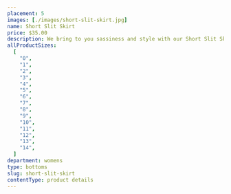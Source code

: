 ```yaml
---
placement: 5
images: [./images/short-slit-skirt.jpg]
name: Short Slit Skirt
price: $35.00
description: We bring to you sassiness and style with our Short Slit Skirt. The garment features a flattering silhouette that accentuates curves and adds playfulness to your outfit, combined with an elastic waistband that ensures a a secure and comfortable fit, allowing you to move freely and confidently.
allProductSizes:
  [
    "0",
    "1",
    "2",
    "3",
    "4",
    "5",
    "6",
    "7",
    "8",
    "9",
    "10",
    "11",
    "12",
    "13",
    "14",
  ]
department: womens
type: bottoms
slug: short-slit-skirt
contentType: product details
---
```

